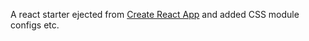 A react starter ejected from [Create React App](https://github.com/facebookincubator/create-react-app) and added CSS module configs etc.

